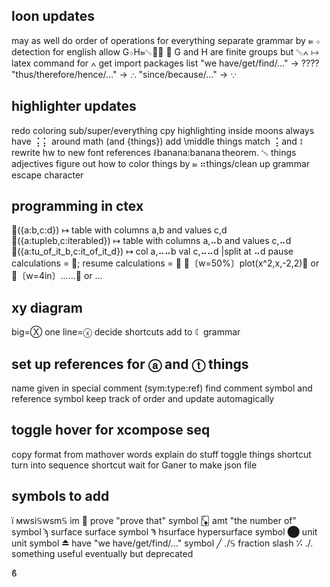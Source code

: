 ## loon updates
may as well do order of operations for everything
separate grammar by ⫢
⋄ detection for english
allow G⋄H⫢␛󰫴󰀅 ↦ G and H are finite groups
but ␛∧ ↦ latex command for ∧
get import packages list
"we have/get/find/…" → ????
"thus/therefore/hence/…" → ∴
"since/because/…" → ∵

## highlighter updates
redo coloring sub/super/everything
  cpy highlighting inside moons
always have ⢨ ⡅ around math (and {things})
  add \middle things
match ⢨ and ⥑
rewrite hw to new font
references ꔧbanana:banana theorem. 
␅ things
  adjectives
figure out how to color things by ⫢
⠶things/clean up grammar
escape character

## programming in ctex
({a:b,c:d}) ↦ table with columns a,b and values c,d
({a:tupleb,c:iterabled}) ↦ table with columns a,⠤b and values c,⠤d
({a:tu_of_it_b,c:it_of_it_d}) ↦ col a,⠤⠤b val c,⠤⠤d |split at ⠤d
pause calculations = ; resume calculations = 
〔w=50%〕plot(x^2,x,-2,2) or 〔w=4in〕…… or …

## xy diagram
big=Ⓧ
one line=ⓧ
decide shortcuts
add to ☾ grammar

## set up references for ⓐ and ⓣ things
name given in special comment (sym:type:ref)
find comment symbol and reference symbol
keep track of order and update automagically

## toggle hover for xcompose seq
copy format from mathover
words explain do stuff
toggle things shortcut
turn into sequence shortcut
wait for Ganer to make json file

## symbols to add
ї ᴍwsi𝕊wsm𝕊  im
 prove      "prove that" symbol
🃌 amt        "the number of" symbol
ϡ surface    surface symbol
Ϡ hsurface   hypersurface symbol
⬤ unit       unit symbol
⏏ have       "we have/get/find/…" symbol 
╱ ./𝕊        fraction slash
⁒ ./.        something useful eventually but deprecated



ϐ